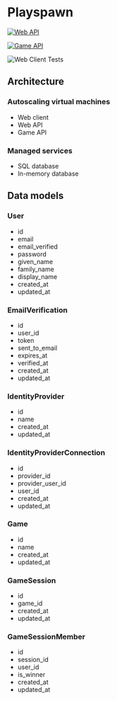 # Playspawn

[![Web API](https://github.com/nabware/playspawn/actions/workflows/web-api.yaml/badge.svg)](https://github.com/nabware/playspawn/actions/workflows/web-api.yaml)

[![Game API](https://github.com/nabware/playspawn/actions/workflows/game-api.yaml/badge.svg)](https://github.com/nabware/playspawn/actions/workflows/game-api.yaml)

![Web Client Tests](https://github.com/nabware/playspawn/actions/workflows/web-client.yml/badge.svg?branch=main)

## Architecture

### Autoscaling virtual machines

- Web client
- Web API
- Game API

### Managed services

- SQL database
- In-memory database

## Data models

### User

- id
- email
- email_verified
- password
- given_name
- family_name
- display_name
- created_at
- updated_at

### EmailVerification

- id
- user_id
- token
- sent_to_email
- expires_at
- verified_at
- created_at
- updated_at

### IdentityProvider

- id
- name
- created_at
- updated_at

### IdentityProviderConnection

- id
- provider_id
- provider_user_id
- user_id
- created_at
- updated_at

### Game

- id
- name
- created_at
- updated_at

### GameSession

- id
- game_id
- created_at
- updated_at

### GameSessionMember

- id
- session_id
- user_id
- is_winner
- created_at
- updated_at
